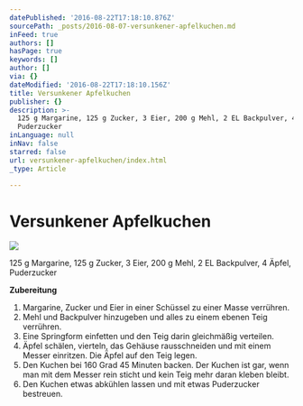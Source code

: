 ```yaml
---
datePublished: '2016-08-22T17:18:10.876Z'
sourcePath: _posts/2016-08-07-versunkener-apfelkuchen.md
inFeed: true
authors: []
hasPage: true
keywords: []
author: []
via: {}
dateModified: '2016-08-22T17:18:10.156Z'
title: Versunkener Apfelkuchen
publisher: {}
description: >-
  125 g Margarine, 125 g Zucker, 3 Eier, 200 g Mehl, 2 EL Backpulver, 4 Äpfel,
  Puderzucker
inLanguage: null
inNav: false
starred: false
url: versunkener-apfelkuchen/index.html
_type: Article

---
```

# Versunkener Apfelkuchen
![](https://the-grid-user-content.s3-us-west-2.amazonaws.com/9f7c3b31-be6f-4d63-8ade-09012c566b5f.jpg)

125 g Margarine, 125 g Zucker, 3 Eier, 200 g Mehl, 2 EL Backpulver, 4 Äpfel, Puderzucker

**Zubereitung**

1. Margarine, Zucker und Eier in einer Schüssel zu einer Masse verrühren.
2. Mehl und Backpulver hinzugeben und alles zu einem ebenen Teig verrühren.
3. Eine Springform einfetten und den Teig darin gleichmäßig verteilen.
4. Äpfel schälen, vierteln, das Gehäuse rausschneiden und mit einem Messer einritzen. Die Äpfel auf den Teig legen.
5. Den Kuchen bei 160 Grad 45 Minuten backen. Der Kuchen ist gar, wenn man mit dem Messer rein sticht und kein Teig mehr daran kleben bleibt.
6. Den Kuchen etwas abkühlen lassen und mit etwas Puderzucker bestreuen.